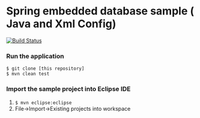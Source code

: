 Spring embedded database sample ( Java and Xml Config)
===============================
[![Build Status](https://travis-ci.org/haozl/spring-embedded-db.svg)](https://travis-ci.org/haozl/spring-embedded-db)

### Run the application
```shell
$ git clone [this repository]
$ mvn clean test
```

###  Import the sample project into Eclipse IDE
1. ```$ mvn eclipse:eclipse```
2. File->Import->Existing projects into workspace

